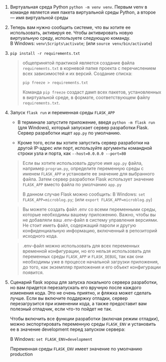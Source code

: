 ## 
1. Виртуальная среда Python `python -m venv venv`. Первым venv в команде является имя пакета виртуальной среды Python, а второе — имя виртуальной среды
2. Теперь вам нужно сообщить системе, что вы хотите ее использовать, активируя ее. Чтобы активировать новую виртуальную среду, используете следующую команду.   
В Windows: `venv\Scripts\activate`; (или `source venv/bin/activate`)
3. `pip install -r requirements.txt`

    > общепринятой практикой является создание файла `requirements.txt` в корневой папке проекта с перечислением всех зависимостей и их версий. Создание списка:
    >
    > `pip freeze > requirements.txt`
    >
    > Команда `pip freeze` создаст дамп всех пакетов, установленных в виртуальной среде, в формате, соответствующем файлу `requirements.txt`. 

4. Запуск `flask run` и переменная среды `FLASK_APP`

    * В терминале запустите приложение, введя `python -m flask run` (для Windows), который запускает сервер разработки Flask. Сервер разработки ищет `app.py` по умолчанию. 
    
    * Кроме того, если вы хотите запустить сервер разработки на другой IP-адрес или порт, используйте аргументы командной строки узла и порта, как `--host=0.0.0.0 --port=80`
    
    > Если вы хотите использовать другое имя `app.py` файла, например `program.py`, определите переменную среды с именем `FLASK_APP` и установите ее значение для выбранного файла. Затем сервер разработки Flask использует значение `FLASK_APP` вместо файла по умолчанию `app.py`
    >
    > В данном случае Flask можно сообщить:
    > В Windows: `set FLASK_APP=microblog.py`; (или `export FLASK_APP=microblog.py`)

    > Вы можете создать файл .env со всеми переменными среды, которые необходимы вашему приложению. Важно, чтобы вы не добавляли ваш .env-файл в систему управления версиями. Не стоит иметь файл, содержащий пароли и другую конфиденциальную информацию, включенный в репозиторий исходного кода.

    > .env-файл можно использовать для всех переменных временной конфигурации, но его нельзя использовать для переменных среды `FLASK_APP` и `FLASK_DEBUG`, так как они необходимы уже в процессе начальной загрузки приложения, до того, как экземпляр приложения и его объект конфигурации появится.

5. Сценарий flask хорош для запуска локального сервера разработки, но вам придется перезапускать его вручную после каждого изменения кода. Это не очень приятно, и фляжка может сделать лучше. Если вы включите поддержку отладки, сервер перезагрузится при изменении кода, а также предоставит вам полезный отладчик, если что-то пойдет не так. 

    Чтобы включить все функции разработки (включая режим отладки), можно экспортировать переменную среды `FLASK_ENV` и установить ее в значение development перед запуском сервера:

    В Windows: `set FLASK_ENV=development`

    Переменная среды `FLASK_ENV` имеет значение по умолчанию production
